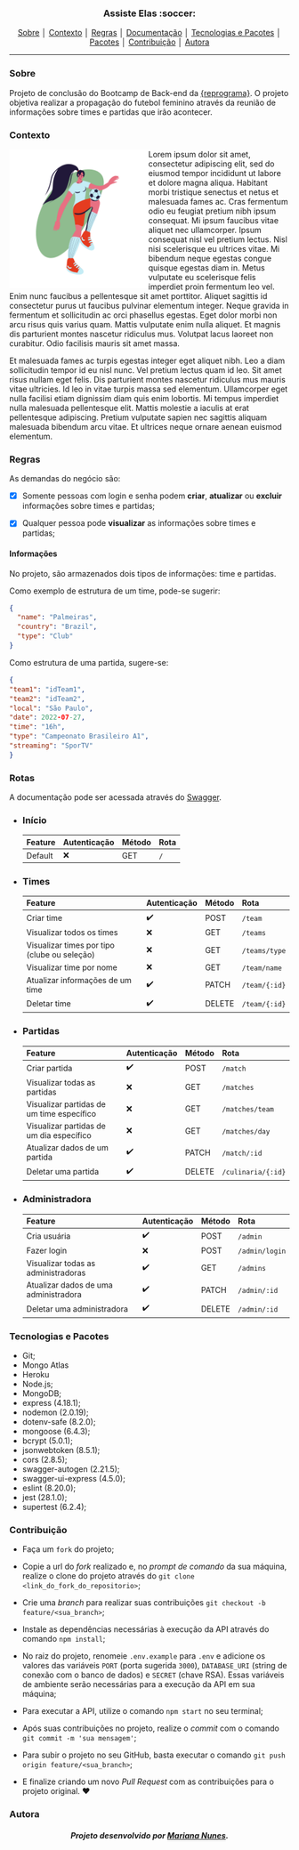 <h3 align="center">
  <p align="center">Assiste Elas :soccer:<p>
</h3>

<p align = "center">
<a align href = (#-Sobre)>Sobre</a> │
<a align href = (#-Contexto)>Contexto</a> │
<a align href = (#-Regras)>Regras</a> │
<a align href = (#-Documentação)>Documentação</a> │
<a align href = (#-Tecnologias-e-Pacotes)>Tecnologias e Pacotes</a> │
<a align href = (#-Pacotes)>Pacotes</a> │
<a align href = (#-Contribuição)>Contribuição</a> │
<a align href = (#-Autora)>Autora</a>
</p>

---

### Sobre

Projeto de conclusão do Bootcamp de Back-end da [{reprograma}](https://reprograma.com.br/). O projeto objetiva realizar a propagação do futebol feminino através da reunião de informações sobre times e partidas que irão acontecer.

### Contexto

<img src="img/player.png" alt="jogadora de futebol" width ="250" align="left" padding="250"/>

Lorem ipsum dolor sit amet, consectetur adipiscing elit, sed do eiusmod tempor incididunt ut labore et dolore magna aliqua. Habitant morbi tristique senectus et netus et malesuada fames ac. Cras fermentum odio eu feugiat pretium nibh ipsum consequat. Mi ipsum faucibus vitae aliquet nec ullamcorper. Ipsum consequat nisl vel pretium lectus. Nisl nisi scelerisque eu ultrices vitae. Mi bibendum neque egestas congue quisque egestas diam in. Metus vulputate eu scelerisque felis imperdiet proin fermentum leo vel. Enim nunc faucibus a pellentesque sit amet porttitor. Aliquet sagittis id consectetur purus ut faucibus pulvinar elementum integer. Neque gravida in fermentum et sollicitudin ac orci phasellus egestas. Eget dolor morbi non arcu risus quis varius quam. Mattis vulputate enim nulla aliquet. Et magnis dis parturient montes nascetur ridiculus mus. Volutpat lacus laoreet non curabitur. Odio facilisis mauris sit amet massa.

Et malesuada fames ac turpis egestas integer eget aliquet nibh. Leo a diam sollicitudin tempor id eu nisl nunc. Vel pretium lectus quam id leo. Sit amet risus nullam eget felis. Dis parturient montes nascetur ridiculus mus mauris vitae ultricies. Id leo in vitae turpis massa sed elementum. Ullamcorper eget nulla facilisi etiam dignissim diam quis enim lobortis. Mi tempus imperdiet nulla malesuada pellentesque elit. Mattis molestie a iaculis at erat pellentesque adipiscing. Pretium vulputate sapien nec sagittis aliquam malesuada bibendum arcu vitae. Et ultrices neque ornare aenean euismod elementum.

### Regras

<p>As demandas do negócio são:

- [x] Somente pessoas com login e senha podem **criar**, **atualizar** ou **excluir** informações sobre times e partidas;

- [x] Qualquer pessoa pode **visualizar** as informações sobre times e partidas;
</p>

#### Informações

No projeto, são armazenados dois tipos de informações: time e partidas.

Como exemplo de estrutura de um time, pode-se sugerir:

```json
{
  "name": "Palmeiras",
  "country": "Brazil",
  "type": "Club"
}
```

Como estrutura de uma partida, sugere-se:

```json
{
"team1": "idTeam1",
"team2": "idTeam2",
"local": "São Paulo",
"date": 2022-07-27,
"time": "16h",
"type": "Campeonato Brasileiro A1",
"streaming": "SporTV"
}
```

### Rotas

A documentação pode ser acessada através do [Swagger](https://tmemory.herokuapp.com/minha-rota-de-documentacao/).

- ### Início

  | Feature | Autenticação | Método | Rota |
  | ------- | ------------ | ------ | ---- |
  | Default | :x:          | GET    | `/`  |

- ### Times

  | Feature                                      | Autenticação       | Método | Rota          |
  | -------------------------------------------- | ------------------ | ------ | ------------- |
  | Criar time                                   | :heavy_check_mark: | POST   | `/team`       |
  | Visualizar todos os times                    | :x:                | GET    | `/teams`      |
  | Visualizar times por tipo (clube ou seleção) | :x:                | GET    | `/teams/type` |
  | Visualizar time por nome                     | :x:                | GET    | `/team/name`  |
  | Atualizar informações de um time             | :heavy_check_mark: | PATCH  | `/team/{:id}` |
  | Deletar time                                 | :heavy_check_mark: | DELETE | `/team/{:id}` |

- ### Partidas

  | Feature                                   | Autenticação       | Método | Rota               |
  | ----------------------------------------- | ------------------ | ------ | ------------------ |
  | Criar partida                             | :heavy_check_mark: | POST   | `/match`           |
  | Visualizar todas as partidas              | :x:                | GET    | `/matches`         |
  | Visualizar partidas de um time específico | :x:                | GET    | `/matches/team`    |
  | Visualizar partidas de um dia específico  | :x:                | GET    | `/matches/day`     |
  | Atualizar dados de um partida             | :heavy_check_mark: | PATCH  | `/match/:id`       |
  | Deletar uma partida                       | :heavy_check_mark: | DELETE | `/culinaria/{:id}` |

- ### Administradora
  | Feature                               | Autenticação       | Método | Rota           |
  | ------------------------------------- | ------------------ | ------ | -------------- |
  | Cria usuária                          | :heavy_check_mark: | POST   | `/admin`       |
  | Fazer login                           | :x:                | POST   | `/admin/login` |
  | Visualizar todas as administradoras   | :heavy_check_mark: | GET    | `/admins`      |
  | Atualizar dados de uma administradora | :heavy_check_mark: | PATCH  | `/admin/:id`   |
  | Deletar uma administradora            | :heavy_check_mark: | DELETE | `/admin/:id`   |

### Tecnologias e Pacotes

- Git;
- Mongo Atlas
- Heroku
- Node.js;
- MongoDB;
- express (4.18.1);
- nodemon (2.0.19);
- dotenv-safe (8.2.0);
- mongoose (6.4.3);
- bcrypt (5.0.1);
- jsonwebtoken (8.5.1);
- cors (2.8.5);
- swagger-autogen (2.21.5);
- swagger-ui-express (4.5.0);
- eslint (8.20.0);
- jest (28.1.0);
- supertest (6.2.4);

### Contribuição

- Faça um `fork` do projeto;

- Copie a url do _fork_ realizado e, no _prompt de comando_ da sua máquina, realize o clone do projeto através do `git clone <link_do_fork_do_repositorio>`;

- Crie uma _branch_ para realizar suas contribuições `git checkout -b feature/<sua_branch>`;

- Instale as dependências necessárias à execução da API através do comando `npm install`;

- No raiz do projeto, renomeie `.env.example` para `.env` e adicione os valores das variáveis `PORT` (porta sugerida `3000`), `DATABASE_URI` (string de conexão com o banco de dados) e `SECRET` (chave RSA). Essas variáveis de ambiente serão necessárias para a execução da API em sua máquina;

- Para executar a API, utilize o comando `npm start` no seu terminal;

- Após suas contribuições no projeto, realize o _commit_ com o comando `git commit -m 'sua mensagem'`;

- Para subir o projeto no seu GitHub, basta executar o comando `git push origin feature/<sua_branch>`;

- E finalize criando um novo _Pull Request_ com as contribuições para o projeto original. :heart:

### Autora

<h5 align="center">
<p align="center">Projeto desenvolvido por <a href="https://www.linkedin.com/in/mariana-nunes98/">Mariana Nunes</a>.</p>
</h5>
